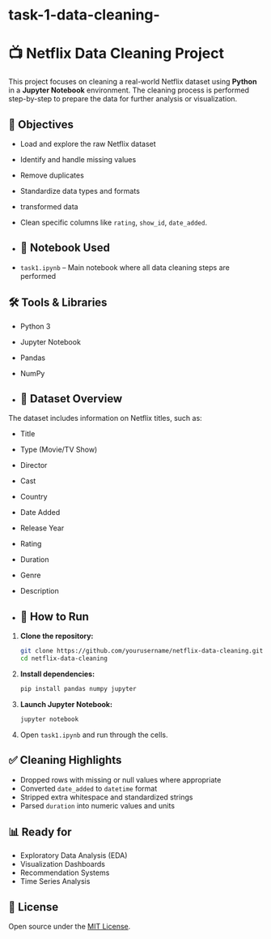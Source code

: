 # task-1-data-cleaning-
# 📺 Netflix Data Cleaning Project
This project focuses on cleaning a real-world Netflix dataset using **Python** in a **Jupyter Notebook** environment. The cleaning process is performed step-by-step to prepare the data for further analysis or visualization.
## 📌 Objectives
- Load and explore the raw Netflix dataset  
- Identify and handle missing values  
- Remove duplicates  
- Standardize data types and formats
- transformed data
- Clean specific columns like `rating`, `show_id`, `date_added`.
- ## 📒 Notebook Used

- `task1.ipynb` – Main notebook where all data cleaning steps are performed

## 🛠️ Tools & Libraries

- Python 3  
- Jupyter Notebook  
- Pandas  
- NumPy

- ## 📂 Dataset Overview

The dataset includes information on Netflix titles, such as:

- Title  
- Type (Movie/TV Show)  
- Director  
- Cast  
- Country  
- Date Added  
- Release Year  
- Rating  
- Duration  
- Genre  
- Description

- ## 🚀 How to Run

1. **Clone the repository:**
   ```bash
   git clone https://github.com/yourusername/netflix-data-cleaning.git
   cd netflix-data-cleaning
   ```

2. **Install dependencies:**
   ```bash
   pip install pandas numpy jupyter
   ```

3. **Launch Jupyter Notebook:**
   ```bash
   jupyter notebook
   ```

4. Open `task1.ipynb` and run through the cells.

## ✅ Cleaning Highlights

- Dropped rows with missing or null values where appropriate  
- Converted `date_added` to `datetime` format  
- Stripped extra whitespace and standardized strings  
- Parsed `duration` into numeric values and units

## 📊 Ready for

- Exploratory Data Analysis (EDA)  
- Visualization Dashboards  
- Recommendation Systems  
- Time Series Analysis

## 📄 License

Open source under the [MIT License](LICENSE).

